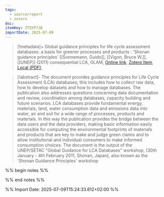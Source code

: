 ```yaml
---
tags:
  - source/report
  - zotero
doi: 
itemKey: ZTQYP7JB
importDate: 2025-07-09
---
```

>[!metadata]+
> Global guidance principles for life cycle assessment databases: a basis for greener processes and products : 'Shonan guidance principles'
> [[Sonnemann, Guido]], [[Vigon, Bruce W.]], 
> [[UNEP]] (2011)
> consequential LCA, GLAM, 
> [Online link](), [Zotero Item](zotero://select/library/items/ZTQYP7JB), [Local (PDF)](file://C:/Users/aburg/Documents/references/zotero/storage/H2CVUYID/Sonnemann2011_Globalguidance.pdf), 

>[!abstract]-
>The document provides guidance principles for Life Cycle Assessment (LCA) databases; this includes how to collect raw data, how to develop datasets and how to manage databases. The publication also addresses questions concerning data documentation and review, coordination among databases, capacity building and future scenarios. LCA databases provide fundamental energy, materials, land, water consumption data and emissions data into water, air and soil for a wide range of processes, products and materials. In this way the publication provides the bridge between the data users and the data providers, making basic information easily accessible for computing the environmental footprints of materials and products that are key to make and judge green claims and to allow institutional and individual consumers to make informed consumption choices. The document is the output of the UNEP/SETAC "Global Guidance for LCA Databases" workshop, (30th January - 4th February 2011, Shonan, Japan), also known as the 'Shonan Guidance Principles' workshop

%% begin notes %%

%% end notes %%

%% Import Date: 2025-07-09T15:24:33.612+02:00 %%
